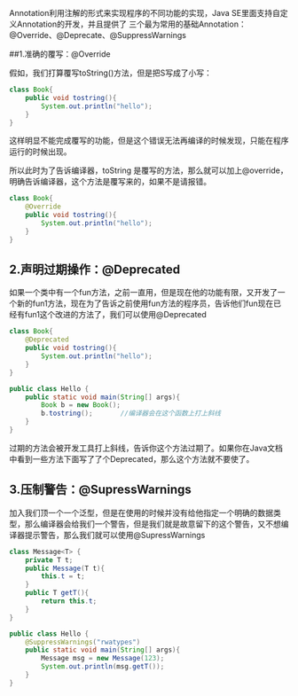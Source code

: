 Annotation利用注解的形式来实现程序的不同功能的实现，Java SE里面支持自定义Annotation的开发，并且提供了 三个最为常用的基础Annotation：@Override、@Deprecate、@SuppressWarnings

##1.准确的覆写：@Override

假如，我们打算覆写toString()方法，但是把S写成了小写：

```java
class Book{
    public void tostring(){
        System.out.println("hello");
    }
}

```

这样明显不能完成覆写的功能，但是这个错误无法再编译的时候发现，只能在程序运行的时候出现。

所以此时为了告诉编译器，toString 是覆写的方法，那么就可以加上@override，明确告诉编译器，这个方法是覆写来的，如果不是请报错。

```java
class Book{
    @Override
    public void tostring(){
        System.out.println("hello");
    }
}
```

## 2.声明过期操作：@Deprecated

如果一个类中有一个fun方法，之前一直用，但是现在他的功能有限，又开发了一个新的fun1方法，现在为了告诉之前使用fun方法的程序员，告诉他们fun现在已经有fun1这个改进的方法了，我们可以使用@Deprecated

```java
class Book{
    @Deprecated
    public void tostring(){
        System.out.println("hello");
    }
}

public class Hello {
    public static void main(String[] args){
        Book b = new Book();
        b.tostring();		//编译器会在这个函数上打上斜线
    }
}
```

过期的方法会被开发工具打上斜线，告诉你这个方法过期了。如果你在Java文档中看到一些方法下面写了了个Deprecated，那么这个方法就不要使了。

## 3.压制警告：@SupressWarnings

加入我们顶一个一个泛型，但是在使用的时候并没有给他指定一个明确的数据类型，那么编译器会给我们一个警告，但是我们就是故意留下的这个警告，又不想编译器提示警告，那么我们就可以使用@SupressWarnings

```java
class Message<T> {
    private T t;
    public Message(T t){
        this.t = t;
    }
    public T getT(){
        return this.t;
    }
}

public class Hello {
    @SuppressWarnings("rwatypes") 
    public static void main(String[] args){
        Message msg = new Message(123);
        System.out.println(msg.getT());
    }
}
```



